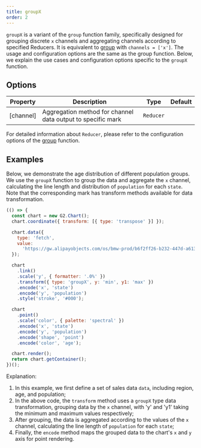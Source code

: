 ```yaml
---
title: groupX
order: 2
---
```


`groupX` is a variant of the `group` function family, specifically designed for grouping discrete `x` channels and aggregating channels according to specified Reducers. It is equivalent to [group](/en/manual/core/transform/group) with `channels = ['x']`. The usage and configuration options are the same as the group function. Below, we explain the use cases and configuration options specific to the `groupX` function.

## Options

| Property  | Description                                              | Type      | Default |
| --------- | -------------------------------------------------------- | --------- | ------- |
| [channel] | Aggregation method for channel data output to specific mark | `Reducer` |         |

For detailed information about `Reducer`, please refer to the configuration options of the [group](/en/manual/core/transform/group) function.

## Examples

Below, we demonstrate the age distribution of different population groups. We use the `groupX` function to group the data and aggregate the `x` channel, calculating the line length and distribution of `population` for each `state`. Note that the corresponding mark has transform methods available for data transformation.

```js | ob
(() => {
  const chart = new G2.Chart();
  chart.coordinate({ transform: [{ type: 'transpose' }] });

  chart.data({
    type: 'fetch',
    value:
      'https://gw.alipayobjects.com/os/bmw-prod/b6f2ff26-b232-447d-a613-0df5e30104a0.csv',
  });

  chart
    .link()
    .scale('y', { formatter: '.0%' })
    .transform({ type: 'groupX', y: 'min', y1: 'max' })
    .encode('x', 'state')
    .encode('y', 'population')
    .style('stroke', '#000');

  chart
    .point()
    .scale('color', { palette: 'spectral' })
    .encode('x', 'state')
    .encode('y', 'population')
    .encode('shape', 'point')
    .encode('color', 'age');

  chart.render();
  return chart.getContainer();
})();
```

Explanation:

1. In this example, we first define a set of sales data `data`, including region, age, and population;
2. In the above code, the `transform` method uses a `groupX` type data transformation, grouping data by the `x` channel, with 'y' and 'y1' taking the minimum and maximum values respectively;
3. After grouping, the data is aggregated according to the values of the `x` channel, calculating the line length of `population` for each `state`;
4. Finally, the `encode` method maps the grouped data to the chart's `x` and `y` axis for point rendering.
